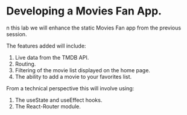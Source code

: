 # Developing a Movies Fan App.

n this lab we will enhance the static Movies Fan app from the previous session. 

The features added will include:

1. Live data from the TMDB API.
1. Routing.
1. Filtering of the movie list displayed on the home page.
1. The ability to add a movie to your favorites list.
 
From a technical perspective this will involve using:

1. The useState and useEffect hooks.
1. The React-Router module.

